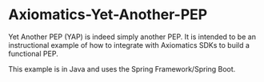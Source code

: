 # Axiomatics-Yet-Another-PEP

Yet Another PEP (YAP) is indeed simply another PEP. It is intended to be an instructional example of how to integrate with Axiomatics SDKs to build a functional PEP. 

This example is in Java and uses the Spring Framework/Spring Boot. 